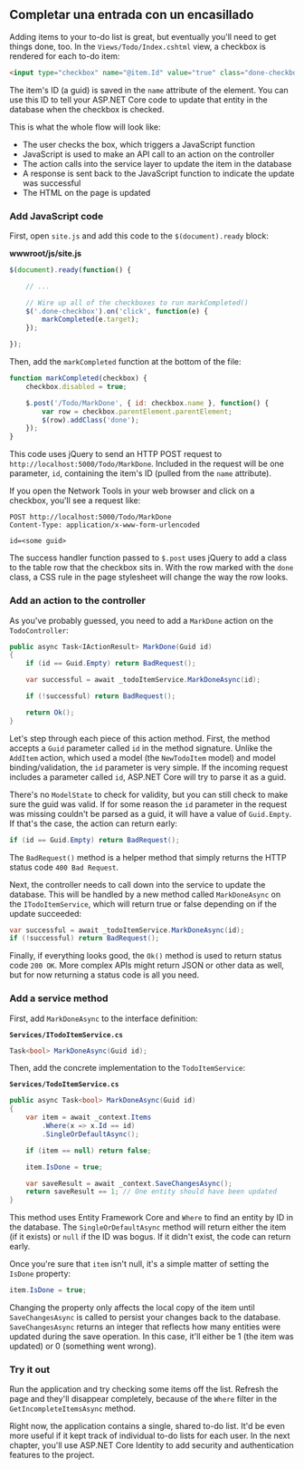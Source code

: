 ## Completar una entrada con un encasillado

Adding items to your to-do list is great, but eventually you'll need to get things done, too. In the `Views/Todo/Index.cshtml` view, a checkbox is rendered for each to-do item:

```html
<input type="checkbox" name="@item.Id" value="true" class="done-checkbox">
```

The item's ID (a guid) is saved in the `name` attribute of the element. You can use this ID to tell your ASP.NET Core code to update that entity in the database when the checkbox is checked.

This is what the whole flow will look like:

* The user checks the box, which triggers a JavaScript function
* JavaScript is used to make an API call to an action on the controller
* The action calls into the service layer to update the item in the database
* A response is sent back to the JavaScript function to indicate the update was successful
* The HTML on the page is updated

### Add JavaScript code

First, open `site.js` and add this code to the `$(document).ready` block:

**wwwroot/js/site.js**

```javascript
$(document).ready(function() {

    // ...

    // Wire up all of the checkboxes to run markCompleted()
    $('.done-checkbox').on('click', function(e) {
        markCompleted(e.target);
    });

});
```

Then, add the `markCompleted` function at the bottom of the file:

```javascript
function markCompleted(checkbox) {
    checkbox.disabled = true;

    $.post('/Todo/MarkDone', { id: checkbox.name }, function() {
        var row = checkbox.parentElement.parentElement;
        $(row).addClass('done');
    });
}
```

This code uses jQuery to send an HTTP POST request to `http://localhost:5000/Todo/MarkDone`. Included in the request will be one parameter, `id`, containing the item's ID (pulled from the `name` attribute).

If you open the Network Tools in your web browser and click on a checkbox, you'll see a request like:

```
POST http://localhost:5000/Todo/MarkDone
Content-Type: application/x-www-form-urlencoded

id=<some guid>
```

The success handler function passed to `$.post` uses jQuery to add a class to the table row that the checkbox sits in. With the row marked with the `done` class, a CSS rule in the page stylesheet will change the way the row looks.

### Add an action to the controller

As you've probably guessed, you need to add a `MarkDone` action on the `TodoController`:

```csharp
public async Task<IActionResult> MarkDone(Guid id)
{
    if (id == Guid.Empty) return BadRequest();

    var successful = await _todoItemService.MarkDoneAsync(id);

    if (!successful) return BadRequest();

    return Ok();
}
```

Let's step through each piece of this action method. First, the method accepts a `Guid` parameter called `id` in the method signature. Unlike the `AddItem` action, which used a model (the `NewTodoItem` model) and model binding/validation, the `id` parameter is very simple. If the incoming request includes a parameter called `id`, ASP.NET Core will try to parse it as a guid.

There's no `ModelState` to check for validity, but you can still check to make sure the guid was valid. If for some reason the `id` parameter in the request was missing couldn't be parsed as a guid, it will have a value of `Guid.Empty`. If that's the case, the action can return early:

```csharp
if (id == Guid.Empty) return BadRequest();
```

The `BadRequest()` method is a helper method that simply returns the HTTP status code `400 Bad Request`.

Next, the controller needs to call down into the service to update the database. This will be handled by a new method called `MarkDoneAsync` on the `ITodoItemService`, which will return true or false depending on if the update succeeded:

```csharp
var successful = await _todoItemService.MarkDoneAsync(id);
if (!successful) return BadRequest();
```

Finally, if everything looks good, the `Ok()` method is used to return status code `200 OK`. More complex APIs might return JSON or other data as well, but for now returning a status code is all you need.

### Add a service method

First, add `MarkDoneAsync` to the interface definition:

**`Services/ITodoItemService.cs`**

```csharp
Task<bool> MarkDoneAsync(Guid id);
```

Then, add the concrete implementation to the `TodoItemService`:

**`Services/TodoItemService.cs`**

```csharp
public async Task<bool> MarkDoneAsync(Guid id)
{
    var item = await _context.Items
        .Where(x => x.Id == id)
        .SingleOrDefaultAsync();

    if (item == null) return false;

    item.IsDone = true;

    var saveResult = await _context.SaveChangesAsync();
    return saveResult == 1; // One entity should have been updated
}
```

This method uses Entity Framework Core and `Where` to find an entity by ID in the database. The `SingleOrDefaultAsync` method will return either the item (if it exists) or `null` if the ID was bogus. If it didn't exist, the code can return early.

Once you're sure that `item` isn't null, it's a simple matter of setting the `IsDone` property:

```csharp
item.IsDone = true;
```

Changing the property only affects the local copy of the item until `SaveChangesAsync` is called to persist your changes back to the database. `SaveChangesAsync` returns an integer that reflects how many entities were updated during the save operation. In this case, it'll either be 1 (the item was updated) or 0 (something went wrong).

### Try it out

Run the application and try checking some items off the list. Refresh the page and they'll disappear completely, because of the `Where` filter in the `GetIncompleteItemsAsync` method.

Right now, the application contains a single, shared to-do list. It'd be even more useful if it kept track of individual to-do lists for each user. In the next chapter, you'll use ASP.NET Core Identity to add security and authentication features to the project.
